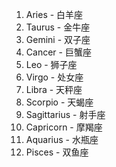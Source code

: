 1. Aries - 白羊座
2. Taurus - 金牛座
3. Gemini - 双子座
4. Cancer - 巨蟹座
5. Leo - 狮子座
6. Virgo - 处女座
7. Libra - 天秤座
8. Scorpio - 天蝎座
9. Sagittarius - 射手座
10. Capricorn - 摩羯座
11. Aquarius - 水瓶座
12. Pisces - 双鱼座